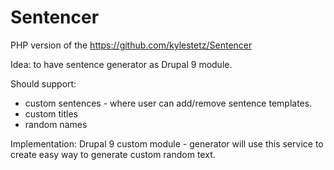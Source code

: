 # Sentencer
PHP version of the https://github.com/kylestetz/Sentencer

Idea: to have sentence generator as Drupal 9 module.

Should support:
* custom sentences - where user can add/remove sentence templates.
* custom titles
* random names

Implementation: 
Drupal 9 custom module - generator will use this service to create easy way to generate custom random text.
